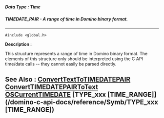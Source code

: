 ##### Data Type : Time
##### TIMEDATE_PAIR - A range of time in Domino binary format.
---
```
#include <global.h>
```
**Description :**

This structure represents a range of time in Domino binary format. The elements 
of this structure only should be interpreted using the C API time/date calls -- 
they cannot easily be parsed directly.

**See Also :**
[ConvertTextToTIMEDATEPAIR](/domino-c-api-docs/reference/Func/ConvertTextToTIMEDATEPAIR)
[ConvertTIMEDATEPAIRToText](/domino-c-api-docs/reference/Func/ConvertTIMEDATEPAIRToText)
[OSCurrentTIMEDATE](/domino-c-api-docs/reference/Func/OSCurrentTIMEDATE)
[TYPE_xxx [TIME_RANGE]](/domino-c-api-docs/reference/Symb/TYPE_xxx [TIME_RANGE])
---

